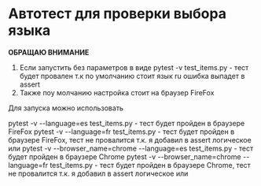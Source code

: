 # Автотест для проверки выбора языка

**ОБРАЩАЮ ВНИМАНИЕ**

1. Если запустить без параметров в виде pytest -v test_items.py - тест будет провален т.к по умолчанию стоит язык ru ошибка выпадет в assert
2. Также поу молчанию настройка стоит на браузер FireFox

Для запуска можно использовать 

pytest -v --language=es test_items.py - тест будет пройден в браузере FireFox
pytest -v --language=fr test_items.py - тест будет пройден в браузере FireFox, тест не провалится т.к. я добавил в assert логическое или
pytest -v --browser_name=chrome --language=es test_items.py - тест будет пройден в браузере Chrome
pytest -v --browser_name=chrome --language=fr test_items.py - тест будет пройден в браузере Chrome, тест не провалится т.к. я добавил в assert логическое или


